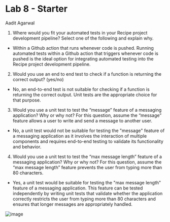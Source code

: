# Lab 8 - Starter

Aadit Agarwal

1) Where would you fit your automated tests in your Recipe project development pipeline? Select one of the following and explain why.
- Within a Github action that runs whenever code is pushed. Running automated tests within a Github action that triggers whenever code is pushed is the ideal option for integrating automated testing into the Recipe project development pipeline. 

2) Would you use an end to end test to check if a function is returning the correct output? (yes/no)
- No, an end-to-end test is not suitable for checking if a function is returning the correct output. Unit tests are the appropriate choice for that purpose.

3) Would you use a unit test to test the “message” feature of a messaging application? Why or why not? For this question, assume the “message” feature allows a user to write and send a message to another user.
- No, a unit test would not be suitable for testing the "message" feature of a messaging application as it involves the interaction of multiple components and requires end-to-end testing to validate its functionality and behavior.

4) Would you use a unit test to test the “max message length” feature of a messaging application? Why or why not? For this question, assume the “max message length” feature prevents the user from typing more than 80 characters.
- Yes, a unit test would be suitable for testing the "max message length" feature of a messaging application. This feature can be tested independently by writing unit tests that validate whether the application correctly restricts the user from typing more than 80 characters and ensures that longer messages are appropriately handled.


![image](https://github.com/aaadit24/Lab8_Starter/assets/97692709/f24726c8-2ed4-4b60-9939-aa33db21b22f)
